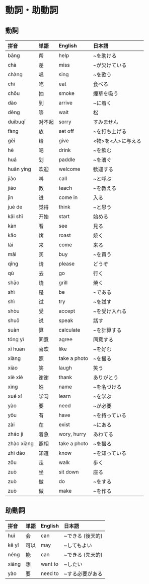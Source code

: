 # 動詞・助動詞

## 動詞

|拼音|単語|English|日本語|
|:--|:--|:--|:--|
|bāng|帮|help|~を助ける|
|chà|差|miss|~が欠けている|
|chàng|唱|sing|~を歌う|
|chī|吃|eat|食べる|
|chōu|抽|smoke|煙草を吸う|
|dào|到|arrive|~に着く|
|děng|等|wait|松|
|duìbuqǐ|对不起|sorry|すみません|
|fàng|放|set off|~を打ち上げる|
|gěi|给|give|<物>を<人>に与える|
|hē|喝|drink|~を飲む|
|huá|划|paddle|~を漕ぐ|
|huān yíng|欢迎|welcome|歓迎する|
|jiào|叫|call|~と呼ぶ|
|jiāo|教|teach|~を教える|
|jìn|进|come in|入る|
|jué de|觉得|think|~と思う|
|kāi shǐ|开始|start|始める|
|kàn|看|see|見る|
|kǎo|烤|roast|焼く|
|lái|来|come|来る|
|mǎi|买|buy|~を買う|
|qǐng|请|please|どうぞ|
|qù|去|go|行く|
|shāo|烧|grill|焼く|
|shì|是|be|~である|
|shì|试|try|~を試す|
|shòu|受|accept|~を受け入れる|
|shuō|说|speak|話す|
|suàn|算|calculate|~を計算する|
|tóng yì|同意|agree|同意する|
|xǐ huān|喜欢|like|~を好む|
|xiàng|照|take a photo|~を撮る|
|xiào|笑|laugh|笑う|
|xiè xiè|谢谢|thank|ありがとう|
|xìng|姓|name|~を名づける|
|xué xí|学习|learn|~を学ぶ|
|yào|要|need|~が必要|
|yǒu|有|have|~を持っている|
|zài|在|exist|~にある|
|zháo jí|着急|wory, hurry|あわてる|
|zhào xiàng|照相|take a photo|~を撮る|
|zhī dào|知道|know|~を知っている|
|zǒu|走|walk|歩く|
|zuò|坐|sit down|座る|
|zuò|做|do|~をする|
|zuò|做|make|~を作る|

## 助動詞

|拼音|単語|English|日本語|
|:--|:--|:--|:--|
|huì|会|can|~できる (後天的)|
|kě yǐ|可以|may|~してもよい|
|néng|能|can|~できる (先天的)|
|xiǎng|想|want to|~したい|
|yào|要|need to|~する必要がある|
